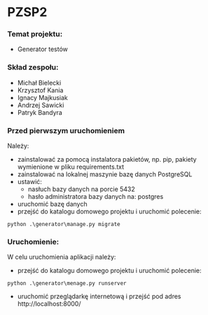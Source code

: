 # PZSP2

### Temat projektu:

- Generator testów

### Skład zespołu:

- Michał Bielecki
- Krzysztof Kania
- Ignacy Majkusiak
- Andrzej Sawicki
- Patryk Bandyra

### Przed pierwszym uruchomieniem

Należy:
- zainstalować za pomocą instalatora pakietów, np. pip, pakiety wymienione w pliku requirements.txt
- zainstalować na lokalnej maszynie bazę danych PostgreSQL
- ustawić:
    - nasłuch bazy danych na porcie 5432
    - hasło administratora bazy danych na: postgres
- uruchomić bazę danych
- przejść do katalogu domowego projektu i uruchomić polecenie:
```batch
python .\generator\manage.py migrate
```

### Uruchomienie:

W celu uruchomienia aplikacji należy:
- przejść do katalogu domowego projektu i uruchomić polecenie:
```batch
python .\generator\menage.py runserver
```
- uruchomić przeglądarkę internetową i przejść pod adres http://localhost:8000/
